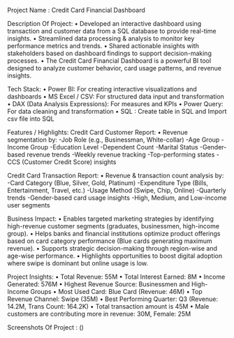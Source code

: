 Project Name : Credit Card Financial Dashboard

Description Of Project:
•	Developed an interactive dashboard using transaction and customer data from a SQL database to provide real-time insights.
•	Streamlined data processing & analysis to monitor key performance metrics and trends.
•	Shared actionable insights with stakeholders based on dashboard findings to support decision-making processes.
• The Credit Card Financial Dashboard is a powerful BI tool designed to analyze customer behavior, card usage patterns, and  revenue insights.

Tech Stack:
•	Power BI: For creating interactive visualizations and dashboards
•	MS Excel / CSV: For structured data input and transformation
•	DAX (Data Analysis Expressions): For measures and KPIs
•	Power Query: For data cleaning and transformation
• SQL : Create table in SQL and Import csv file into SQL

Features / Highlights:
Credit Card Customer Report:
•	Revenue segmentation by:
-Job Role (e.g., Businessman, White-collar)
-Age Group
-Income Group
-Education Level
-Dependent Count
-Marital Status
-Gender-based revenue trends
-Weekly revenue tracking
-Top-performing states
-CCS (Customer Credit Score) insights

Credit Card Transaction Report:
•	Revenue & transaction count analysis by:
-Card Category (Blue, Silver, Gold, Platinum)
-Expenditure Type (Bills, Entertainment, Travel, etc.)
-Usage Method (Swipe, Chip, Online)
-Quarterly trends
-Gender-based card usage insights
-High, Medium, and Low-income user segments

Business Impact:
•	Enables targeted marketing strategies by identifying high-revenue customer segments (graduates, businessmen, high-income group).
•	Helps banks and financial institutions optimize product offerings based on card category performance (Blue cards generating maximum revenue).
•	Supports strategic decision-making through region-wise and age-wise performance.
•	Highlights opportunities to boost digital adoption where swipe is dominant but online usage is low.

Project Insights:
•	Total Revenue: 55M
•	Total Interest Earned: 8M
•	Income Generated: 576M
•	Highest Revenue Source: Businessmen and High-Income Groups
•	Most Used Card: Blue Card (Revenue: 46M)
•	Top Revenue Channel: Swipe (35M)
•	Best Performing Quarter: Q3 (Revenue: 14.2M, Trans Count: 164.2K)
•	Total transaction amount is 45M
•	Male customers are contributing more in revenue: 30M, Female: 25M

Screenshots Of Project : ()
